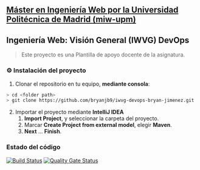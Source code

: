 ## [Máster en Ingeniería Web por la Universidad Politécnica de Madrid (miw-upm)](http://miw.etsisi.upm.es)
## Ingeniería Web: Visión General (IWVG) DevOps
> Este proyecto es una Plantilla de apoyo docente de la asignatura.

### :gear: Instalación del proyecto
1. Clonar el repositorio en tu equipo, **mediante consola**:
```sh
> cd <folder path>
> git clone https://github.com/bryanjb9/iwvg-devops-bryan-jimenez.git
```
2. Importar el proyecto mediante **IntelliJ IDEA**
   1. **Import Project**, y seleccionar la carpeta del proyecto.
   1. Marcar **Create Project from external model**, elegir **Maven**.
   1. **Next** … **Finish**.

### Estado del código

[![Build Status](https://travis-ci.org/bryanjb9/iwvg-devops-bryan-jimenez.svg?branch=master)](https://www.travis-ci.org/github/bryanjb9/iwvg-devops-bryan-jimenez)
[![Quality Gate Status](https://sonarcloud.io/api/project_badges/measure?project=bryanjb9_iwvg-devops-bryan-jimenez2&metric=alert_status)](https://sonarcloud.io/dashboard?id=bryanjb9_iwvg-devops-bryan-jimenez2)

